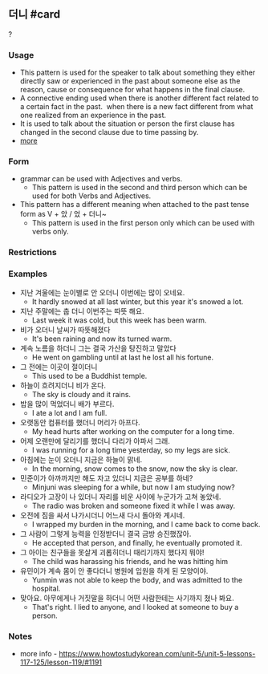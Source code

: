 ## 더니 #card
?
### Usage
- This pattern is used for the speaker to talk about something they either directly saw or experienced in the past about someone else as the reason, cause or consequence for what happens in the final clause.
- A connective ending used when there is another different fact related to a certain fact in the past.  when there is a new fact different from what one realized from an experience in the past.
- It is used to talk about the situation or person the first clause has changed in the second clause due to time passing by.
- [more](https://koreangrammardifferently.wordpress.com/2019/12/21/difference-between-%EB%8D%94%EB%8B%88-%EC%95%98-%EC%97%88%EB%8D%94%EB%8B%88-and-other-sentence-conjugation-patterns/)
### Form
- grammar can be used with Adjectives and verbs.
	- This pattern is used in the second and third person which can be used for both Verbs and Adjectives.
- This pattern has a different meaning when attached to the past tense form as V + 았 / 었 + 더니~
	- This pattern is used in the first person only which can be used with verbs only.
### Restrictions
### Examples
- 지난 겨울에는 눈이별로 안 오더니 이번에는 많이 오네요.
	- It hardly snowed at all last winter, but this year it's snowed a lot.
- 지난 주말에는 춥 더니 이번주는 따뜻 해요.
	- Last week it was cold, but this week has been warm.
- 비가 오더니 날씨가 따뜻해졌다
	- It's been raining and now its turned warm.
- 계속 노름을 하더니 그는 결국 가산을 탕진하고 말았다
	- He went on gambling until at last he lost all his fortune.
- 그 전에는 이곳이 절이더니
	- This used to be a Buddhist temple.
- 하늘이 흐려지더니 비가 온다.
	- The sky is cloudy and it rains.
- 밥을 많이 먹었더니 배가 부르다.
	- I ate a lot and I am full.
- 오랫동안 컴퓨터를 했더니 머리가 아프다.
	- My head hurts after working on the computer for a long time.
- 어제 오랜만에 달리기를 했더니 다리가 아파서 그래.
	- I was running for a long time yesterday, so my legs are sick.
- 아침에는 눈이 오더니 지금은 하늘이 맑네.
	- In the morning, snow comes to the snow, now the sky is clear.
- 민준이가 아까까지만 해도 자고 있더니 지금은 공부를 하네?
	- Minjuni was sleeping for a while, but now I am studying now?
- 라디오가 고장이 나 있더니 자리를 비운 사이에 누군가가 고쳐 놓았네.
	- The radio was broken and someone fixed it while I was away.
- 오전에 짐을 싸서 나가시더니 어느새 다시 돌아와 계시네.
	- I wrapped my burden in the morning, and I came back to come back.
- 그 사람이 그렇게 능력을 인정받더니 결국 금방 승진했잖아.
	- He accepted that person, and finally, he eventually promoted it.
- 그 아이는 친구들을 못살게 괴롭히더니 때리기까지 했다지 뭐야!
	- The child was harassing his friends, and he was hitting him
- 유민이가 계속 몸이 안 좋다더니 병원에 입원을 하게 된 모양이야.
	- Yunmin was not able to keep the body, and was admitted to the hospital.
- 맞아요. 아무에게나 거짓말을 하더니 어떤 사람한테는 사기까지 쳤나 봐요.
	- That's right. I lied to anyone, and I looked at someone to buy a person.
### Notes
- more info - https://www.howtostudykorean.com/unit-5/unit-5-lessons-117-125/lesson-119/#1191
<!--SR:!2024-11-20,8,250-->